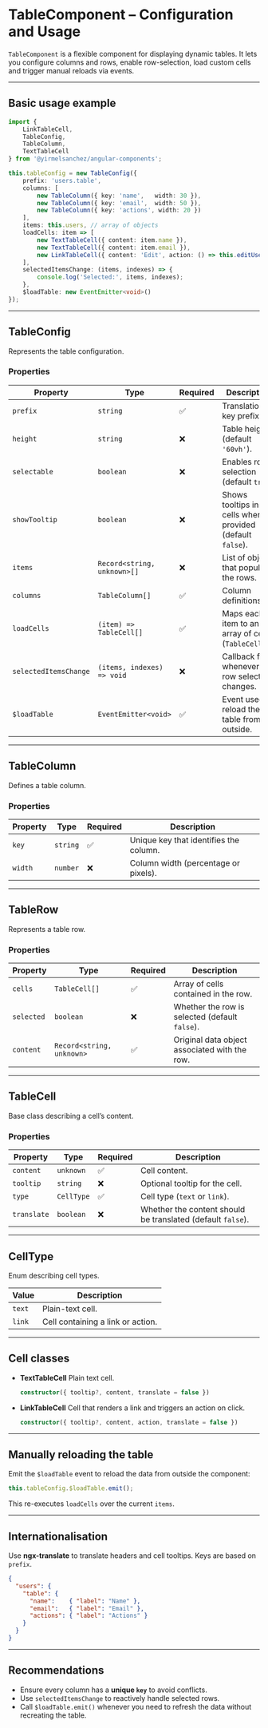 # TableComponent – Configuration and Usage

`TableComponent` is a flexible component for displaying dynamic tables. It lets you configure columns and rows, enable row-selection, load custom cells and trigger manual reloads via events.

---

## Basic usage example

```ts
import {
    LinkTableCell,
    TableConfig,
    TableColumn,
    TextTableCell
} from '@yirmelsanchez/angular-components';

this.tableConfig = new TableConfig({
    prefix: 'users.table',
    columns: [
        new TableColumn({ key: 'name',   width: 30 }),
        new TableColumn({ key: 'email',  width: 50 }),
        new TableColumn({ key: 'actions', width: 20 })
    ],
    items: this.users, // array of objects
    loadCells: item => [
        new TextTableCell({ content: item.name }),
        new TextTableCell({ content: item.email }),
        new LinkTableCell({ content: 'Edit', action: () => this.editUser(item) })
    ],
    selectedItemsChange: (items, indexes) => {
        console.log('Selected:', items, indexes);
    },
    $loadTable: new EventEmitter<void>()
});
```

---

## TableConfig

Represents the table configuration.

### Properties

| Property              | Type                        | Required | Description                                              |
| --------------------- | --------------------------- | -------- | -------------------------------------------------------- |
| `prefix`              | `string`                    | ✅        | Translation-key prefix.                                  |
| `height`              | `string`                    | ❌        | Table height (default `'60vh'`).                         |
| `selectable`          | `boolean`                   | ❌        | Enables row selection (default `true`).                  |
| `showTooltip`         | `boolean`                   | ❌        | Shows tooltips in cells when provided (default `false`). |
| `items`               | `Record<string, unknown>[]` | ❌        | List of objects that populate the rows.                  |
| `columns`             | `TableColumn[]`             | ✅        | Column definitions.                                      |
| `loadCells`           | `(item) => TableCell[]`     | ✅        | Maps each item to an array of cells (`TableCell[]`).     |
| `selectedItemsChange` | `(items, indexes) => void`  | ❌        | Callback fired whenever the row selection changes.       |
| `$loadTable`          | `EventEmitter<void>`        | ✅        | Event used to reload the table from the outside.         |

---

## TableColumn

Defines a table column.

### Properties

| Property | Type     | Required | Description                            |
| -------- | -------- | -------- | -------------------------------------- |
| `key`    | `string` | ✅        | Unique key that identifies the column. |
| `width`  | `number` | ❌        | Column width (percentage or pixels).   |

---

## TableRow

Represents a table row.

### Properties

| Property   | Type                      | Required | Description                                    |
| ---------- | ------------------------- | -------- | ---------------------------------------------- |
| `cells`    | `TableCell[]`             | ✅        | Array of cells contained in the row.           |
| `selected` | `boolean`                 | ❌        | Whether the row is selected (default `false`). |
| `content`  | `Record<string, unknown>` | ✅        | Original data object associated with the row.  |

---

## TableCell

Base class describing a cell’s content.

### Properties

| Property    | Type       | Required | Description                                                 |
| ----------- | ---------- | -------- | ----------------------------------------------------------- |
| `content`   | `unknown`  | ✅        | Cell content.                                               |
| `tooltip`   | `string`   | ❌        | Optional tooltip for the cell.                              |
| `type`      | `CellType` | ✅        | Cell type (`text` or `link`).                               |
| `translate` | `boolean`  | ❌        | Whether the content should be translated (default `false`). |

---

## CellType

Enum describing cell types.

| Value  | Description                       |
| ------ | --------------------------------- |
| `text` | Plain-text cell.                  |
| `link` | Cell containing a link or action. |

---

## Cell classes

* **TextTableCell**
  Plain text cell.

  ```ts
  constructor({ tooltip?, content, translate = false })
  ```

* **LinkTableCell**
  Cell that renders a link and triggers an action on click.

  ```ts
  constructor({ tooltip?, content, action, translate = false })
  ```

---

## Manually reloading the table

Emit the `$loadTable` event to reload the data from outside the component:

```ts
this.tableConfig.$loadTable.emit();
```

This re-executes `loadCells` over the current `items`.

---

## Internationalisation

Use **ngx-translate** to translate headers and cell tooltips. Keys are based on `prefix`.

```json
{
  "users": {
    "table": {
      "name":    { "label": "Name" },
      "email":   { "label": "Email" },
      "actions": { "label": "Actions" }
    }
  }
}
```

---

## Recommendations

* Ensure every column has a **unique `key`** to avoid conflicts.
* Use `selectedItemsChange` to reactively handle selected rows.
* Call `$loadTable.emit()` whenever you need to refresh the data without recreating the table.
